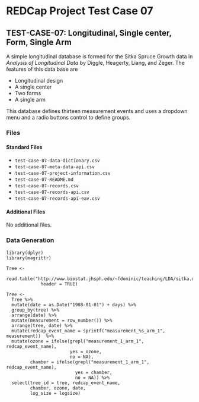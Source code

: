# REDCap Project Test Case 07

## TEST-CASE-07: Longitudinal, Single center, Form, Single Arm

A simple longitudinal database is formed for the Sitka Spruce Growth data in 
_Analysis of Longitudinal Data_ by Diggle, Heagerty, Liang, and Zeger. The 
features of this data base are

* Longitudinal design
* A single center
* Two forms
* A single arm

This database defines thirteen measurement events and uses a dropdown menu and
a radio buttons control to define groups.

### Files

#### Standard Files

* `test-case-07-data-dictionary.csv`
* `test-case-07-meta-data-api.csv`
* `test-case-07-project-information.csv`
* `test-case-07-README.md`
* `test-case-07-records.csv`
* `test-case-07-records-api.csv`
* `test-case-07-records-api-eav.csv`

#### Additional Files

No additional files.

### Data Generation

```{r, eval = FALSE}
library(dplyr)
library(magrittr)

Tree <-
  read.table("http://www.biostat.jhsph.edu/~fdominic/teaching/LDA/sitka.data",
             header = TRUE)

Tree <- 
  Tree %>% 
  mutate(date = as.Date("1988-01-01") + days) %>% 
  group_by(tree) %>% 
  arrange(date) %>% 
  mutate(measurement = row_number()) %>% 
  arrange(tree, date) %>% 
  mutate(redcap_event_name = sprintf("measurement_%s_arm_1", measurement))  %>% 
  mutate(ozone = ifelse(grepl("measurement_1_arm_1", redcap_event_name),
                        yes = ozone, 
                        no = NA),
         chamber = ifelse(grepl("measurement_1_arm_1", redcap_event_name),
                          yes = chamber, 
                          no = NA)) %>% 
  select(tree_id = tree, redcap_event_name, 
         chamber, ozone, date, 
         log_size = logsize)
```  
